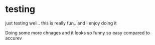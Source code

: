 # testing
just testing
well.. this is really fun.. and i enjoy doing it

Doing some more chnages and it looks so funny
so easy compared to accurev
